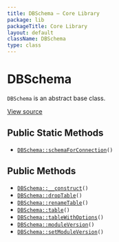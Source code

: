 ```yaml
---
title: DBSchema — Core Library
package: lib
packageTitle: Core Library
layout: default
className: DBSchema
type: class
---
```


# DBSchema

<code>DBSchema</code> is an abstract base class.

<a href="https://github.com/eregansu/lib/blob/master/dbschema.php">View source</a>

## Public Static Methods

* <code><a href="DBSchema%3A%3AschemaForConnection">DBSchema::schemaForConnection</a>()</code>

## Public Methods

* <code><a href="DBSchema%3A%3A__construct">DBSchema::__construct</a>()</code>
* <code><a href="DBSchema%3A%3AdropTable">DBSchema::dropTable</a>()</code>
* <code><a href="DBSchema%3A%3ArenameTable">DBSchema::renameTable</a>()</code>
* <code><a href="DBSchema%3A%3Atable">DBSchema::table</a>()</code>
* <code><a href="DBSchema%3A%3AtableWithOptions">DBSchema::tableWithOptions</a>()</code>
* <code><a href="DBSchema%3A%3AmoduleVersion">DBSchema::moduleVersion</a>()</code>
* <code><a href="DBSchema%3A%3AsetModuleVersion">DBSchema::setModuleVersion</a>()</code>

